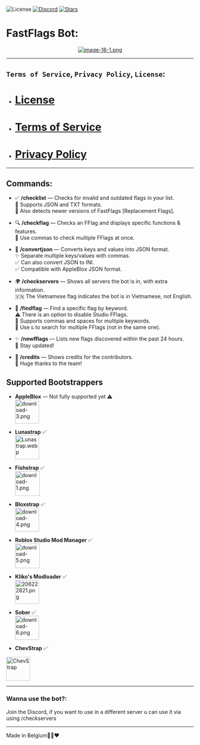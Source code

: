 ![License](https://img.shields.io/badge/License-ARR-blue?style=plastic&labelColor=white) [![Discord](https://img.shields.io/discord/1286323109267505275?style=plastic&logo=discord&label=Discord&labelColor=white&color=blue)](https://discord.gg/xF2u8hvPA5) [![Stars](https://img.shields.io/github/stars/Fast-Flags/FastFlags?style=plastic&label=⭐%20Stars&labelColor=ffffff&color=007ec6)](https://github.com/Fast-Flags/FastFlags/stargazers)



# FastFlags Bot:

<p align="center">
  <a href="https://postimg.cc/LhP8Qmfj">
    <img src="https://i.postimg.cc/8kKf55zX/image-16-1.png" alt="image-16-1.png">
  </a>
</p>

---

## `Terms of Service`, `Privacy Policy`, `License`:

- # [License](https://github.com/Fast-Flags/FastFlags/blob/main/License)
- # [Terms of Service](https://github.com/Fast-Flags/Terms-of-Service/blob/main/TERMS_OF_SERVICE.md)
- # [Privacy Policy](https://github.com/Fast-Flags/FastFlags/blob/main/PRIVACY_POLICY.md)

---

## Commands:

- ✅ **/checklist** — Checks for invalid and outdated flags in your list.  
  📄 Supports JSON and TXT formats.  
  🔄 Also detects newer versions of FastFlags [Replacement Flags].

- 🔍 **/checkflag** — Checks an FFlag and displays specific functions & features.  
  📝 Use commas to check multiple FFlags at once.

- 🔄 **/convertjson** — Converts keys and values into JSON format.  
  ✨ Separate multiple keys/values with commas.  
  ✅ Can also convert JSON to INI.  
  ✅ Compatible with AppleBlox JSON format.

- 🌍 **/checkservers** — Shows all servers the bot is in, with extra information.  
  🇻🇳 The Vietnamese flag indicates the bot is in Vietnamese, not English.

- 🔎 **/findflag** — Find a specific flag by keyword.  
  ⚠️ There is an option to disable Studio FFlags.  
  🔢 Supports commas and spaces for multiple keywords.  
  🔗 Use `&` to search for multiple FFlags (not in the same one).

- ✨ **/newfflags** — Lists new flags discovered within the past 24 hours.  
  🔔 Stay updated!

- 👏 **/credits** — Shows credits for the contributors.  
  🙌 Huge thanks to the team!

## Supported Bootstrappers


- **AppleBlox** — Not fully supported yet ⚠️  
  <a href="https://postimg.cc/YGRhrHNd">
    <img src="https://i.postimg.cc/C5TD4MRp/download-3.png" alt="download-3.png" width="64" height="64">
  </a>

- **Lunastrap** ✅  
  <a href="https://postimg.cc/F7D5D6Pj">
    <img src="https://i.postimg.cc/cLNx4yw5/Lunastrap.webp" alt="Lunastrap.webp" width="64" height="64">
  </a>

- **Fishstrap** ✅  
  <a href="https://postimg.cc/62dFRb24">
    <img src="https://i.postimg.cc/xC7QwW95/download-1.png" alt="download-1.png" width="66" height="66">
  </a>

- **Bloxstrap** ✅  
  <a href="https://postimg.cc/jwVGDY5r">
    <img src="https://i.postimg.cc/wv3Hb6Y3/download-4.png" alt="download-4.png" width="64" height="64">
  </a>

- **Roblox Studio Mod Manager** ✅  
  <a href="https://postimg.cc/SnR05G5H">
    <img src="https://i.postimg.cc/pLY2mGBV/download-5.png" alt="download-5.png" width="66" height="66">
  </a>

- **Kliko's Modloader** ✅  
  <a href="https://postimg.cc/3WjHDNmf">
    <img src="https://i.postimg.cc/zD6D6RBN/206222821.png" alt="206222821.png" width="64" height="64">
  </a>

- **Sober** ✅  
  <a href="https://postimg.cc/ppYXxksT">
    <img src="https://i.postimg.cc/28gqQKv4/download-6.png" alt="download-6.png" width="64" height="64">
  </a>

- **ChevStrap** ✅
<a href="https://postimg.cc/MHK50PPC">
  <img src="https://i.postimg.cc/MHK50PPC/Untitled84-20250510205640.png" alt="ChevStrap" width="64" height="64">
</a>







---

### Wanna use the bot?:
Join the Discord, if you want to use in a different server u can use it via using /checkservers

---

Made in Belgium🖤💛❤️
